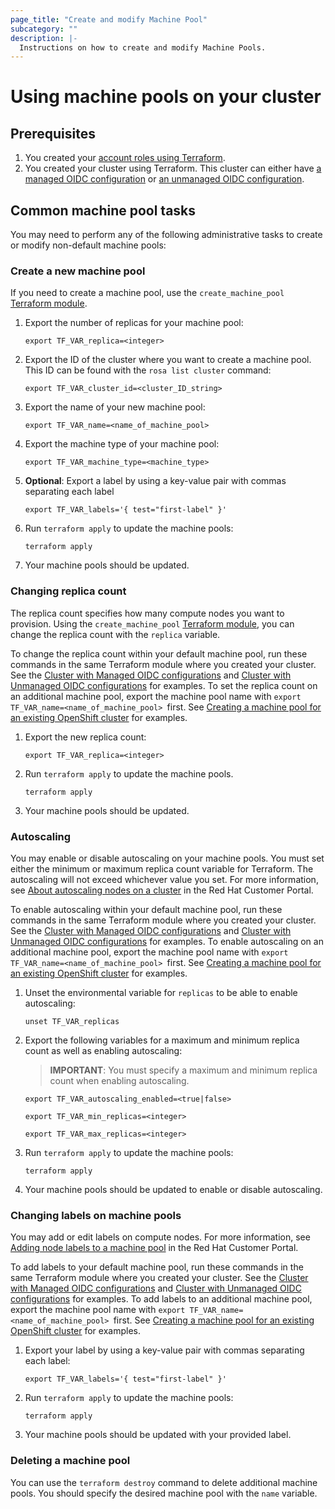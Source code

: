 ```yaml
---
page_title: "Create and modify Machine Pool"
subcategory: ""
description: |-
  Instructions on how to create and modify Machine Pools.
---
```


# Using machine pools on your cluster

## Prerequisites

1. You created your [account roles using Terraform](https://github.com/terraform-redhat/terraform-provider-rhcs/tree/v1.3.0-prerelease.1/examples/create_rosa_cluster/create_rosa_sts_cluster/classic_sts/account_roles/).
1. You created your cluster using Terraform. This cluster can either have [a managed OIDC configuration](https://github.com/terraform-redhat/terraform-provider-rhcs/tree/v1.3.0-prerelease.1/examples/create_rosa_cluster/create_rosa_sts_cluster/oidc_configuration/cluster_with_managed_oidc_config/) or [an unmanaged OIDC configuration](https://github.com/terraform-redhat/terraform-provider-rhcs/tree/v1.3.0-prerelease.1/examples/create_rosa_cluster/create_rosa_sts_cluster/oidc_configuration/cluster_with_unmanaged_oidc_config/).

## Common machine pool tasks

You may need to perform any of the following administrative tasks to create or modify non-default machine pools:

### Create a new machine pool

If you need to create a machine pool, use the `create_machine_pool` [Terraform module](../examples/create_machine_pool/README.md).

1. Export the number of replicas for your machine pool:
    ```
    export TF_VAR_replica=<integer>
    ```
1. Export the ID of the cluster where you want to create a machine pool. This ID can be found with the `rosa list cluster` command:
    ```
    export TF_VAR_cluster_id=<cluster_ID_string>
    ```
1. Export the name of your new machine pool:
    ```
    export TF_VAR_name=<name_of_machine_pool>
    ```
1. Export the machine type of your machine pool:
    ```
    export TF_VAR_machine_type=<machine_type>
    ```
1. **Optional**: Export a label by using a key-value pair with commas separating each label
    ````
    export TF_VAR_labels='{ test="first-label" }'
1. Run `terraform apply` to update the machine pools:
    ```
    terraform apply
    ```
1. Your machine pools should be updated.
### Changing replica count

The replica count specifies how many compute nodes you want to provision. Using the `create_machine_pool` [Terraform module](https://github.com/terraform-redhat/terraform-provider-rhcs/tree/v1.3.0-prerelease.1/examples/create_machine_pool/), you can change the replica count with the `replica` variable.

To change the replica count within your default machine pool, run these commands in the same Terraform module where you created your cluster. See the [Cluster with Managed OIDC configurations](https://github.com/terraform-redhat/terraform-provider-rhcs/tree/v1.3.0-prerelease.1/examples/create_rosa_cluster/create_rosa_sts_cluster/oidc_configuration/cluster_with_managed_oidc_config/) and [Cluster with Unmanaged OIDC configurations](https://github.com/terraform-redhat/terraform-provider-rhcs/tree/v1.3.0-prerelease.1/examples/create_rosa_cluster/create_rosa_sts_cluster/oidc_configuration/cluster_with_unmanaged_oidc_config/) for examples. To set the replica count on an additional machine pool, export the machine pool name with `export TF_VAR_name=<name_of_machine_pool> `first. See [Creating a machine pool for an existing OpenShift cluster](https://github.com/terraform-redhat/terraform-provider-rhcs/tree/v1.3.0-prerelease.1/examples/create_machine_pool/) for examples.

1. Export the new replica count:
    ```
    export TF_VAR_replica=<integer>
    ```
1. Run `terraform apply` to update the machine pools.
    ```
    terraform apply
    ```
1. Your machine pools should be updated.
### Autoscaling 

You may enable or disable autoscaling on your machine pools. You must set either the minimum or maximum replica count variable for Terraform. The autoscaling will not exceed whichever value you set. For more information, see [About autoscaling nodes on a cluster](https://access.redhat.com/documentation/en-us/red_hat_openshift_service_on_aws/4/html/cluster_administration/nodes#rosa-nodes-about-autoscaling-nodes) in the Red Hat Customer Portal.

To enable autoscaling within your default machine pool, run these commands in the same Terraform module where you created your cluster. See the [Cluster with Managed OIDC configurations](https://github.com/terraform-redhat/terraform-provider-rhcs/tree/v1.3.0-prerelease.1/examples/create_rosa_cluster/create_rosa_sts_cluster/oidc_configuration/cluster_with_managed_oidc_config/) and [Cluster with Unmanaged OIDC configurations](https://github.com/terraform-redhat/terraform-provider-rhcs/tree/v1.3.0-prerelease.1/examples/create_rosa_cluster/create_rosa_sts_cluster/oidc_configuration/cluster_with_unmanaged_oidc_config/) for examples. To enable autoscaling on an additional machine pool, export the machine pool name with `export TF_VAR_name=<name_of_machine_pool> `first. See [Creating a machine pool for an existing OpenShift cluster](https://github.com/terraform-redhat/terraform-provider-rhcs/tree/v1.3.0-prerelease.1/examples/create_machine_pool/) for examples.
1. Unset the environmental variable for `replicas` to be able to enable autoscaling:
    ```
    unset TF_VAR_replicas

1. Export the following variables for a maximum and minimum replica count as well as enabling autoscaling:
    > **IMPORTANT**: You must specify a maximum and minimum replica count when enabling autoscaling.
    ````
    export TF_VAR_autoscaling_enabled=<true|false>
    ````
    ````
    export TF_VAR_min_replicas=<integer>
    ````
    ````
    export TF_VAR_max_replicas=<integer>
2. Run `terraform apply` to update the machine pools:
    ```
    terraform apply
    ```
3. Your machine pools should be updated to enable or disable autoscaling.
### Changing labels on machine pools

You may add or edit labels on compute nodes. For more information, see [Adding node labels to a machine pool](https://access.redhat.com/documentation/en-us/red_hat_openshift_service_on_aws/4/html/cluster_administration/nodes#rosa-adding-node-labels_rosa-managing-worker-nodes) in the Red Hat Customer Portal.

To add labels to your default machine pool, run these commands in the same Terraform module where you created your cluster. See the [Cluster with Managed OIDC configurations](https://github.com/terraform-redhat/terraform-provider-rhcs/tree/v1.3.0-prerelease.1/examples/create_rosa_cluster/create_rosa_sts_cluster/oidc_configuration/cluster_with_managed_oidc_config/) and [Cluster with Unmanaged OIDC configurations](https://github.com/terraform-redhat/terraform-provider-rhcs/tree/v1.3.0-prerelease.1/examples/create_rosa_cluster/create_rosa_sts_cluster/oidc_configuration/cluster_with_unmanaged_oidc_config/) for examples. To add labels to an additional machine pool, export the machine pool name with `export TF_VAR_name=<name_of_machine_pool> `first. See [Creating a machine pool for an existing OpenShift cluster](https://github.com/terraform-redhat/terraform-provider-rhcs/tree/v1.3.0-prerelease.1/examples/create_machine_pool/) for examples.

1. Export your label by using a key-value pair with commas separating each label:
    ````
    export TF_VAR_labels='{ test="first-label" }'
2. Run `terraform apply` to update the machine pools:
    ```
    terraform apply
    ```
3. Your machine pools should be updated with your provided label.
### Deleting a machine pool
You can use the `terraform destroy` command to delete additional machine pools. You should specify the desired machine pool with the `name` variable.
